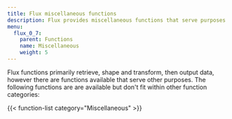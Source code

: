 ```yaml
---
title: Flux miscellaneous functions
description: Flux provides miscellaneous functions that serve purposes other than retrieving, transforming, or outputting data.
menu:
  flux_0_7:
    parent: Functions
    name: Miscellaneous
    weight: 5
---
```


Flux functions primarily retrieve, shape and transform, then output data, however
there are functions available that serve other purposes.
The following functions are are available but don't fit within other function categories:

{{< function-list category="Miscellaneous" >}}
